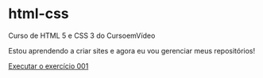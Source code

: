# html-css
 Curso de HTML 5 e CSS 3 do CursoemVídeo

Estou aprendendo a criar sites e agora eu vou gerenciar meus repositórios!

<a href="https://gustavo-2027.github.io/html-css/html-css/exercicios/ex001/index.html">Executar o exercício 001</a>